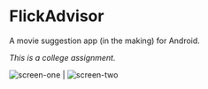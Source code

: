 # FlickAdvisor
A movie suggestion app (in the making) for Android.

*This is a college assignment.*

![screen-one](https://raw.githubusercontent.com/craicoverflow/flick-advisor/master/Browse%20Screenshot.png "Screenshot One") |
![screen-two](https://raw.githubusercontent.com/craicoverflow/flick-advisor/master/Movie%20Screenshot.png "Screenshot Two")
